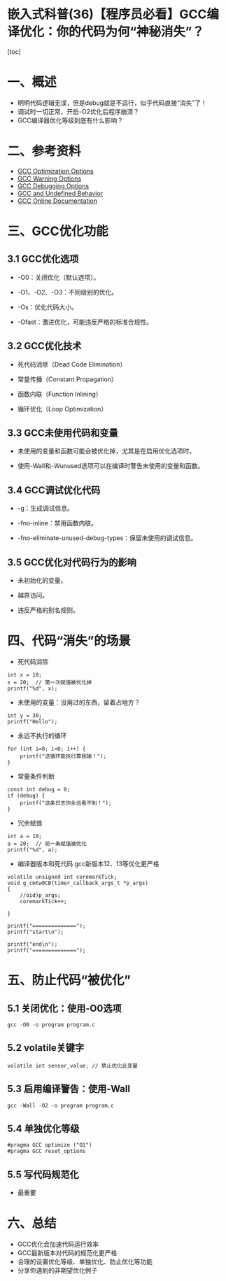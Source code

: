 嵌入式科普(36)【程序员必看】GCC编译优化：你的代码为何“神秘消失”？
===
[toc]

# 一、概述
- 明明代码逻辑无误，但是debug就是不运行，似乎代码直接“消失”了！
- 调试时一切正常，开启-O2优化后程序崩溃？
- GCC编译器优化等级到底有什么影响？

# 二、参考资料
- [GCC Optimization Options](https://gcc.gnu.org/onlinedocs/gcc/Optimize-Options.html)
- [GCC Warning Options](https://gcc.gnu.org/onlinedocs/gcc/Warning-Options.html)
- [GCC Debugging Options](https://gcc.gnu.org/onlinedocs/gcc/Debugging-Options.html)
- [GCC and Undefined Behavior](https://gcc.gnu.org/onlinedocs/gcc-12.2.0/gcc/Optimize-Options.html#index-undefined-behavior)
- [GCC Online Documentation](https://gcc.gnu.org/onlinedocs/)

# 三、GCC优化功能
## 3.1 GCC优化选项
- -O0：关闭优化（默认选项）。

- -O1、-O2、-O3：不同级别的优化。

- -Os：优化代码大小。

- -Ofast：激进优化，可能违反严格的标准合规性。

## 3.2 GCC优化技术

- 死代码消除（Dead Code Elimination）

- 常量传播（Constant Propagation）

- 函数内联（Function Inlining）

- 循环优化（Loop Optimization）

## 3.3 GCC未使用代码和变量

- 未使用的变量和函数可能会被优化掉，尤其是在启用优化选项时。

- 使用-Wall和-Wunused选项可以在编译时警告未使用的变量和函数。

## 3.4 GCC调试优化代码

- -g：生成调试信息。

- -fno-inline：禁用函数内联。

- -fno-eliminate-unused-debug-types：保留未使用的调试信息。

## 3.5 GCC优化对代码行为的影响


- 未初始化的变量。

- 越界访问。

- 违反严格的别名规则。

# 四、代码“消失”的场景


- 死代码消除
```
int x = 10;
x = 20;  // 第一次赋值被优化掉
printf("%d", x);  
```


- 未使用的变量：没用过的东西，留着占地方？
```
int y = 30;  
printf("Hello");  
```

- 永远不执行的循环
```
for (int i=0; i<0; i++) {  
    printf("这循环能执行算我输！");  
}  
```

- 常量条件判断
```
const int debug = 0;  
if (debug) {  
    printf("这条日志你永远看不到！");  
}  
```


- 冗余赋值
```
int a = 10;  
a = 20;  // 前一条赋值被优化  
printf("%d", a);  
```

- 编译器版本和死代码
  gcc新版本12、13等优化更严格
```
volatile unsigned int coremarkTick;
void g_cmtw0CB(timer_callback_args_t *p_args)
{
    //oid)p_args;
    coremarkTick++;
    
}
```

```
printf("==============");
printf("start\n");

printf("end\n");
printf("==============");
```
# 五、防止代码“被优化”
## 5.1 关闭优化：使用-O0选项

```
gcc -O0 -o program program.c
```


## 5.2 volatile关键字

```
volatile int sensor_value; // 禁止优化此变量
```

## 5.3 启用编译警告：使用-Wall
```
gcc -Wall -O2 -o program program.c
```

## 5.4 单独优化等级

```
#pragma GCC optimize ("O1")
#pragma GCC reset_options
```

## 5.5 写代码规范化
- 最重要

# 六、总结
- GCC优化会加速代码运行效率
- GCC最新版本对代码的规范化更严格
- 合理的设置优化等级、单独优化、防止优化等功能
- 分享你遇到的非期望优化例子
